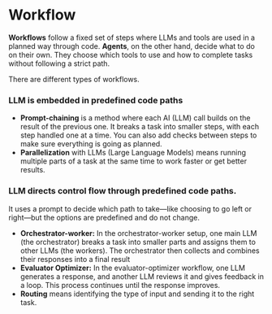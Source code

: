 # Workflow

**Workflows** follow a fixed set of steps where LLMs and tools are used in a planned way through code.
**Agents**, on the other hand, decide what to do on their own. They choose which tools to use and how to complete tasks without following a strict path.

There are different types of workflows.

### LLM is embedded in predefined code paths

- **Prompt-chaining** is a method where each AI (LLM) call builds on the result of the previous one. It breaks a task into smaller steps, with each step handled one at a time. You can also add checks between steps to make sure everything is going as planned.
- **Parallelization** with LLMs (Large Language Models) means running multiple parts of a task at the same time to work faster or get better results.

### LLM directs control flow through predefined code paths.

It uses a prompt to decide which path to take—like choosing to go left or right—but the options are predefined and do not change.

- **Orchestrator-worker:** In the orchestrator-worker setup, one main LLM (the orchestrator) breaks a task into smaller parts and assigns them to other LLMs (the workers). The orchestrator then collects and combines their responses into a final result
- **Evaluator Optimizer:** In the evaluator-optimizer workflow, one LLM generates a response, and another LLM reviews it and gives feedback in a loop. This process continues until the response improves.
- **Routing** means identifying the type of input and sending it to the right task.